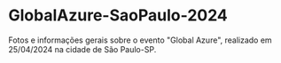 # GlobalAzure-SaoPaulo-2024
Fotos e informações gerais sobre o evento "Global Azure", realizado em 25/04/2024 na cidade de São Paulo-SP.
